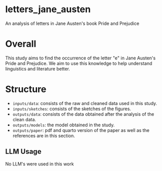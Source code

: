 # letters_jane_austen
An analysis of letters in Jane Austen's book Pride and Prejudice

# Overall
This study aims to find the occurrence of the letter "e" in Jane Austen's Pride and Prejudice. We aim to use this knowledge to help understand linguistics and literature better.

# Structure
- `inputs/data`: consists of the raw and cleaned data used in this study.
- `inputs/sketches`: consists of the sketches of the figures.
- `outputs/data`: consists of the data obtained after the analysis of the clean data.
- `outputs/models`: the model obtained in the study.
- `outputs/paper`: pdf and quarto version of the paper as well as the references are in this section.


## LLM Usage
No LLM's were used in this work
